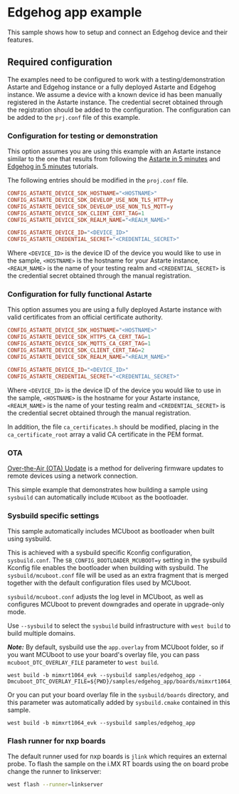 <!--
Copyright 2024 SECO Mind Srl

SPDX-License-Identifier: Apache-2.0
-->

# Edgehog app example

This sample shows how to setup and connect an Edgehog device and their features.

## Required configuration

The examples need to be configured to work with a testing/demonstration Astarte and Edgehog instance or
a fully deployed Astarte and Edgehog instance.
We assume a device with a known device id has been manually registered in the Astarte instance.
The credential secret obtained through the registration should be added to the configuration.
The configuration can be added to the `prj.conf` file of this example.

### Configuration for testing or demonstration

This option assumes you are using this example with an Astarte instance similar to the
one that results from following the
[Astarte in 5 minutes](https://docs.astarte-platform.org/astarte/latest/010-astarte_in_5_minutes.html)
and [Edgehog in 5 minutes](https://docs.edgehog.io/snapshot/edgehog_in_5_minutes.html)
tutorials.

The following entries should be modified in the `proj.conf` file.
```conf
CONFIG_ASTARTE_DEVICE_SDK_HOSTNAME="<HOSTNAME>"
CONFIG_ASTARTE_DEVICE_SDK_DEVELOP_USE_NON_TLS_HTTP=y
CONFIG_ASTARTE_DEVICE_SDK_DEVELOP_USE_NON_TLS_MQTT=y
CONFIG_ASTARTE_DEVICE_SDK_CLIENT_CERT_TAG=1
CONFIG_ASTARTE_DEVICE_SDK_REALM_NAME="<REALM_NAME>"

CONFIG_ASTARTE_DEVICE_ID="<DEVICE_ID>"
CONFIG_ASTARTE_CREDENTIAL_SECRET="<CREDENTIAL_SECRET>"
```
Where `<DEVICE_ID>` is the device ID of the device you would like to use in the sample, `<HOSTNAME>`
is the hostname for your Astarte instance, `<REALM_NAME>` is the name of your testing realm and
`<CREDENTIAL_SECRET>` is the credential secret obtained through the manual registration.

### Configuration for fully functional Astarte

This option assumes you are using a fully deployed Astarte instance with valid certificates from
an official certificate authority.

```conf
CONFIG_ASTARTE_DEVICE_SDK_HOSTNAME="<HOSTNAME>"
CONFIG_ASTARTE_DEVICE_SDK_HTTPS_CA_CERT_TAG=1
CONFIG_ASTARTE_DEVICE_SDK_MQTTS_CA_CERT_TAG=1
CONFIG_ASTARTE_DEVICE_SDK_CLIENT_CERT_TAG=2
CONFIG_ASTARTE_DEVICE_SDK_REALM_NAME="<REALM_NAME>"

CONFIG_ASTARTE_DEVICE_ID="<DEVICE_ID>"
CONFIG_ASTARTE_CREDENTIAL_SECRET="<CREDENTIAL_SECRET>"
```
Where `<DEVICE_ID>` is the device ID of the device you would like to use in the sample, `<HOSTNAME>`
is the hostname for your Astarte instance, `<REALM_NAME>` is the name of your testing realm and
`<CREDENTIAL_SECRET>` is the credential secret obtained through the manual registration.

In addition, the file `ca_certificates.h` should be modified, placing in the `ca_certificate_root`
array a valid CA certificate in the PEM format.

### OTA
[Over-the-Air (OTA) Update](../../doc/ota.md) is a method for delivering firmware updates to remote devices using a network connection.

This simple example that demonstrates how building a sample using `sysbuild` can automatically include `MCUboot` as the bootloader.

### Sysbuild specific settings
This sample automatically includes MCUboot as bootloader when built using sysbuild.

This is achieved with a sysbuild specific Kconfig configuration, `sysbuild.conf`.
The `SB_CONFIG_BOOTLOADER_MCUBOOT=y` setting in the sysbuild Kconfig file enables the bootloader when building with sysbuild.
The `sysbuild/mcuboot.conf` file will be used as an extra fragment that is merged together with the default configuration files used by MCUboot.

`sysbuild/mcuboot.conf` adjusts the log level in MCUboot, as well as configures MCUboot to prevent downgrades and operate in upgrade-only mode.

Use ``--sysbuild`` to select the `sysbuild` build infrastructure with `west build` to build multiple domains.

**_Note:_**
By default, sysbuild use the `app.overlay` from MCUboot folder, so if you want MCUboot to use your board's overlay file, you can pass `mcuboot_DTC_OVERLAY_FILE` parameter to `west build`.

```
west build -b mimxrt1064_evk --sysbuild samples/edgehog_app -Dmcuboot_DTC_OVERLAY_FILE=${PWD}/samples/edgehog_app/boards/mimxrt1064_evk.overlay
```

Or you can put your board overlay file in the `sysbuild/boards` directory, and this parameter was automatically added by `sysbuild.cmake` contained in this sample.

```
west build -b mimxrt1064_evk --sysbuild samples/edgehog_app
```

### Flash runner for nxp boards

The default runner used for nxp boards is `jlink` which requires an external probe.
To flash the sample on the i.MX RT boards using the on board probe change the runner to linkserver:
```sh
west flash --runner=linkserver
```
